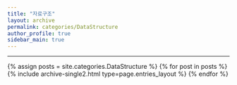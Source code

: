 ```yaml
---
title: "자료구조"
layout: archive
permalink: categories/DataStructure
author_profile: true
sidebar_main: true
---
```


<!-- 공백이 포함되어 있는 카테고리 이름의 경우 site.categories['a b c'] 이런식으로! -->

---

{% assign posts = site.categories.DataStructure %}
{% for post in posts %} {% include archive-single2.html type=page.entries_layout %} {% endfor %}
